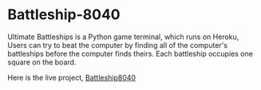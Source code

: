 # Battleship-8040
Ultimate Battleships is a Python game terminal, which runs on Heroku,
Users can try to beat the computer by finding all of the computer's battleships before the computer finds theirs. Each
battleship occupies one square on the board.

Here is the live project, [Battleship8040](https://battleship8040-71d219516351.herokuapp.com/)

